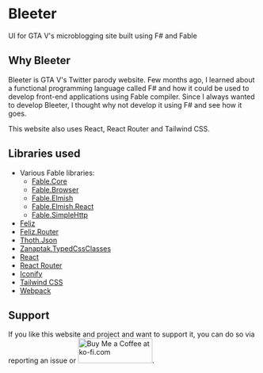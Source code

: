 # Bleeter
UI for GTA V's microblogging site built using F# and Fable

## Why Bleeter
Bleeter is GTA V's Twitter parody website. Few months ago, I learned about a functional programming language called F# and how it could be used to develop front-end applications using Fable compiler. Since I always wanted to develop Bleeter, I thought why not develop it using F# and see how it goes.

This website also uses React, React Router and Tailwind CSS.

## Libraries used

* Various Fable libraries:
    * [Fable.Core](https://github.com/fable-compiler/fable)
    * [Fable.Browser](https://github.com/fable-compiler/fable-browser)
    * [Fable.Elmish](https://elmish.github.io/elmish)
    * [Fable.Elmish.React](https://github.com/elmish/react)
    * [Fable.SimpleHttp](https://github.com/Zaid-Ajaj/Fable.SimpleHttp)
* [Feliz](https://github.com/Zaid-Ajaj/Feliz) 
* [Feliz.Router](https://github.com/Zaid-Ajaj/Feliz.Router) 
* [Thoth.Json](https://thoth-org.github.io/)
* [Zanaptak.TypedCssClasses](https://github.com/zanaptak/TypedCssClasses)
* [React](https://reactjs.org)
* [React Router](https://reactrouter.com)
* [Iconify](https://iconify.design)
* [Tailwind CSS](https://tailwindcss.com)
* [Webpack](https://webpack.js.org)

## Support

If you like this website and project and want to support it, you can do so via reporting an issue or 
<a href='https://ko-fi.com/sumeetdas' target='_blank'><img  style='border:0px;height:50px;width:150px' src='https://az743702.vo.msecnd.net/cdn/kofi3.png?v=0' alt='Buy Me a Coffee at ko-fi.com' /></a>.